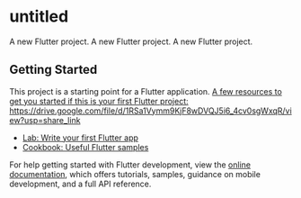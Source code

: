 # untitled

A new Flutter project.
A new Flutter project.
A new Flutter project.
## Getting Started

This project is a starting point for a Flutter application.
<a href="https://drive.google.com/file/d/1RSa1Vymm9KjF8wDVQJ5i6_4cv0sgWxqR/view?usp=share_link">
A few resources to get you started if this is your first Flutter project:
https://drive.google.com/file/d/1RSa1Vymm9KjF8wDVQJ5i6_4cv0sgWxqR/view?usp=share_link
- [Lab: Write your first Flutter app](https://docs.flutter.dev/get-started/codelab)
- [Cookbook: Useful Flutter samples](https://docs.flutter.dev/cookbook)

For help getting started with Flutter development, view the
[online documentation](https://docs.flutter.dev/), which offers tutorials,
samples, guidance on mobile development, and a full API reference.
